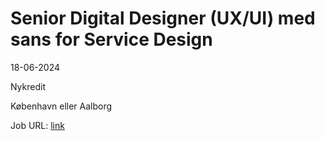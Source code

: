 # Senior Digital Designer (UX/UI) med sans for Service Design
18-06-2024

Nykredit

København eller Aalborg

Job URL: [link](https://www.jobindex.dk/jobannonce/h1479104/senior-digital-designer-ux-ui-med-sans-for-service-design)


